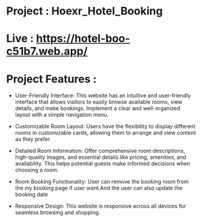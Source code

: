 # Project : Hoexr_Hotel_Booking
# Live : https://hotel-boo-c51b7.web.app/

# Project Features :

- User-Friendly Interface: This website has an intuitive and user-friendly interface that allows visitors to easily browse available rooms, view details, and make bookings. Implement a clear and well-organized layout with a simple navigation menu.

- Customizable Room Layout: Users have the flexibility to display different rooms in customizable cards, allowing them to arrange and view content as they prefer.

- Detailed Room Information: Offer comprehensive room descriptions, high-quality images, and essential details like pricing, amenities, and availability. This helps potential guests make informed decisions when choosing a room.

- Room Booking Functionality: User can remove the booking room  from the my booking page if user want.And the user can also update the booking date

- Responsive Design: This website is responsive across all devices for seamless browsing and shopping.


